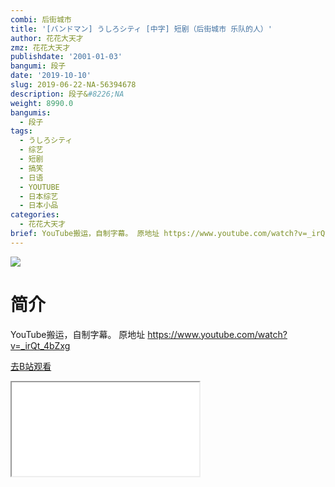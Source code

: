 ```yaml
---
combi: 后街城市
title: '[バンドマン] うしろシティ [中字] 短剧（后街城市 乐队的人）'
author: 花花大天才
zmz: 花花大天才
publishdate: '2001-01-03'
bangumi: 段子
date: '2019-10-10'
slug: 2019-06-22-NA-56394678
description: 段子&#8226;NA
weight: 8990.0
bangumis:
  - 段子
tags:
  - うしろシティ
  - 综艺
  - 短剧
  - 搞笑
  - 日语
  - YOUTUBE
  - 日本综艺
  - 日本小品
categories:
  - 花花大天才
brief: YouTube搬运，自制字幕。 原地址 https://www.youtube.com/watch?v=_irQt_4bZxg
---
```

![](https://raw.githubusercontent.com/tcgriffith/owaraisite/master/static/tmpimg/182b7a3634473ae578e44f3e83f690cc93fc6177.jpg.480.jpg)
# 简介  
YouTube搬运，自制字幕。
原地址 https://www.youtube.com/watch?v=_irQt_4bZxg  

[去B站观看](https://www.bilibili.com/video/av56394678/)
<div class ="resp-container"><iframe class="testiframe" src="//player.bilibili.com/player.html?aid=56394678"", scrolling="no", allowfullscreen="true" > </iframe></div> 
